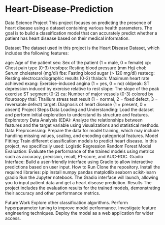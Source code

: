 # Heart-Disease-Prediction
Data Science Project
This project focuses on predicting the presence of heart disease using a dataset containing various health parameters. The goal is to build a classification model that can accurately predict whether a patient has heart disease based on their medical information.

Dataset
The dataset used in this project is the Heart Disease Dataset, which includes the following features:

age: Age of the patient
sex: Sex of the patient (1 = male, 0 = female)
cp: Chest pain type (0-3)
trestbps: Resting blood pressure (mm Hg)
chol: Serum cholesterol (mg/dl)
fbs: Fasting blood sugar (> 120 mg/dl)
restecg: Resting electrocardiographic results (0-2)
thalach: Maximum heart rate achieved
exang: Exercise-induced angina (1 = yes, 0 = no)
oldpeak: ST depression induced by exercise relative to rest
slope: The slope of the peak exercise ST segment (0-2)
ca: Number of major vessels (0-3) colored by flourosopy
thal: Thallium stress test result (1 = normal, 2 = fixed defect, 3 = reversable defect)
target: Diagnosis of heart disease (1 = present, 0 = absent)
Project Steps
Data Loading and Understanding: Load the dataset and perform initial exploration to understand its structure and features.
Exploratory Data Analysis (EDA): Analyze the relationships between features and the target variable using visualizations and statistical methods.
Data Preprocessing: Prepare the data for model training, which may include handling missing values, scaling, and encoding categorical features.
Model Fitting: Train different classification models to predict heart disease. In this project, we specifically used:
Logistic Regression
Random Forest
Model Evaluation: Evaluate the performance of the trained models using metrics such as accuracy, precision, recall, F1-score, and AUC-ROC.
Gradio Interface: Build a user-friendly interface using Gradio to allow interactive predictions based on user input.
How to Run
Clone the repository.
Install the required libraries: pip install numpy pandas matplotlib seaborn scikit-learn gradio
Run the Jupyter notebook.
The Gradio interface will launch, allowing you to input patient data and get a heart disease prediction.
Results
The project includes the evaluation results for the trained models, demonstrating their accuracy and other performance metrics.

Future Work
Explore other classification algorithms.
Perform hyperparameter tuning to improve model performance.
Investigate feature engineering techniques.
Deploy the model as a web application for wider access.
